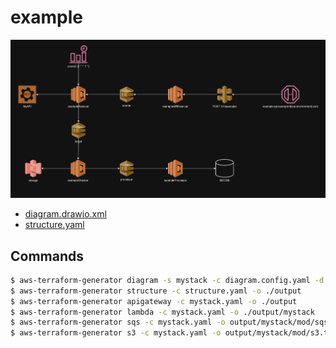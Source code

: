 # example

<div style="text-align:center"><img src="example.drawio.png" /></div>

- [diagram.drawio.xml](diagram.drawio.xml)
- [structure.yaml](structure.yaml)

## Commands
```bash
$ aws-terraform-generator diagram -s mystack -c diagram.config.yaml -d diagram.drawio.xml -o mystack.yaml
$ aws-terraform-generator structure -c structure.yaml -o ./output
$ aws-terraform-generator apigateway -c mystack.yaml -o ./output
$ aws-terraform-generator lambda -c mystack.yaml -o ./output/mystack
$ aws-terraform-generator sqs -c mystack.yaml -o output/mystack/mod/sqs.tf
$ aws-terraform-generator s3 -c mystack.yaml -o output/mystack/mod/s3.tf
```